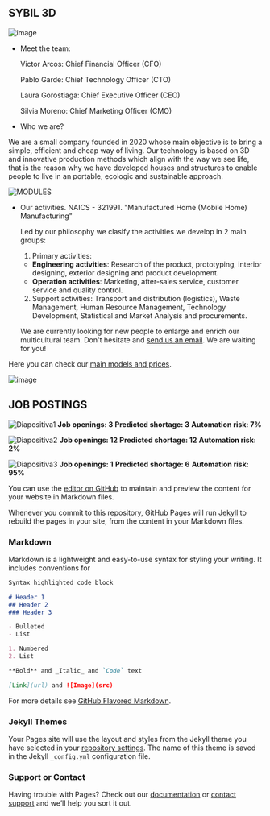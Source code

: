 ## SYBIL 3D

![image](https://user-images.githubusercontent.com/78743391/114409830-23f67780-9bab-11eb-9f7f-cfbd7bfa510f.png)

* Meet the team: 

  Victor Arcos: Chief Financial Officer (CFO)
  
  Pablo Garde: Chief Technology Officer (CTO)
  
  Laura Gorostiaga: Chief Executive Officer (CEO)
  
  Silvia Moreno: Chief Marketing Officer (CMO)

* Who we are?

We are a small company founded in 2020 whose main objective is to bring a simple, efficient and cheap way of living. Our technology is based on 3D and innovative production methods which align with the way we see life, that is the reason why we have developed houses and structures to enable people to live in an portable, ecologic and sustainable approach.

![MODULES](https://user-images.githubusercontent.com/78743391/114751856-f863c080-9d55-11eb-8c90-7efd6e683326.jpg)

* Our activities.  NAICS - 321991. "Manufactured Home (Mobile Home) Manufacturing"

    Led by our philosophy we clasify the activities we develop in 2 main groups:
    
    1. Primary activities:
   
   - **Engineering activities**: Research of the product, prototyping, interior designing, exterior designing and product development.  
    - **Operation activities**: Marketing, after-sales service, customer service and quality control.
    
    2. Support activities: Transport and distribution (logistics), Waste Management, Human Resource Management, Technology Development, Statistical and Market Analysis and procurements.
    
   


   

  
  
  We are currently looking for new people to enlarge and enrich our multicultural team. Don't hesitate and [send us an email](https://www.google.com/search?q=traducir+no+sabiamos+qu%C3%A9+poner+pero+hemos+puesto+este+link+para+ser+mas+guays&bih=736&biw=1517&hl=es&ei=fFR0YNDJDsHFgwfDmYygDQ&oq=traducir+no+sabiamos+qu%C3%A9+poner+pero+hemos+puesto+este+link+para+ser+mas+guays&gs_lcp=Cgdnd3Mtd2l6EAM6BwgAEEcQsANQ5hlY9iJgkSRoAHADeACAAdMEiAHAEJIBCzAuMy4xLjEuMS4xmAEAoAEBqgEHZ3dzLXdpesgBCMABAQ&sclient=gws-wiz&ved=0ahUKEwjQ95Lx8PjvAhXB4uAKHcMMA9QQ4dUDCA0&uact=5). We are waiting for you! 
  
Here you can check our [main models and prices](https://ayushop.es/products/bolsa-que-ayuso-eres-hoy). 


![image](https://user-images.githubusercontent.com/78743391/114411194-42a93e00-9bac-11eb-8b29-c66b3f6595c0.png)


## JOB POSTINGS

![Diapositiva1](https://user-images.githubusercontent.com/78743391/114754830-4cbc6f80-9d59-11eb-9660-dd86b3e8ca08.JPG)
**Job openings: 3**
**Predicted shortage: 3**
**Automation risk: 7%**








![Diapositiva2](https://user-images.githubusercontent.com/78743391/114754868-57770480-9d59-11eb-9a8c-90d5ca2611df.JPG)
**Job openings: 12**
**Predicted shortage: 12**
**Automation risk: 2%**








![Diapositiva3](https://user-images.githubusercontent.com/78743391/114754929-63fb5d00-9d59-11eb-9715-c0d86bc3417d.JPG)
**Job openings: 1**
**Predicted shortage: 6**
**Automation risk: 95%**



You can use the [editor on GitHub](https://github.com/Ainhoa-Urtasun-UPNA/hohr-project-group-assignment-sybil3d/edit/gh-pages/index.md) to maintain and preview the content for your website in Markdown files.

Whenever you commit to this repository, GitHub Pages will run [Jekyll](https://jekyllrb.com/) to rebuild the pages in your site, from the content in your Markdown files.

### Markdown

Markdown is a lightweight and easy-to-use syntax for styling your writing. It includes conventions for

```markdown
Syntax highlighted code block

# Header 1
## Header 2
### Header 3

- Bulleted
- List

1. Numbered
2. List

**Bold** and _Italic_ and `Code` text

[Link](url) and ![Image](src)
```

For more details see [GitHub Flavored Markdown](https://guides.github.com/features/mastering-markdown/).

### Jekyll Themes

Your Pages site will use the layout and styles from the Jekyll theme you have selected in your [repository settings](https://github.com/Ainhoa-Urtasun-UPNA/hohr-project-group-assignment-sybil3d/settings/pages). The name of this theme is saved in the Jekyll `_config.yml` configuration file.

### Support or Contact

Having trouble with Pages? Check out our [documentation](https://docs.github.com/categories/github-pages-basics/) or [contact support](https://support.github.com/contact) and we’ll help you sort it out.
